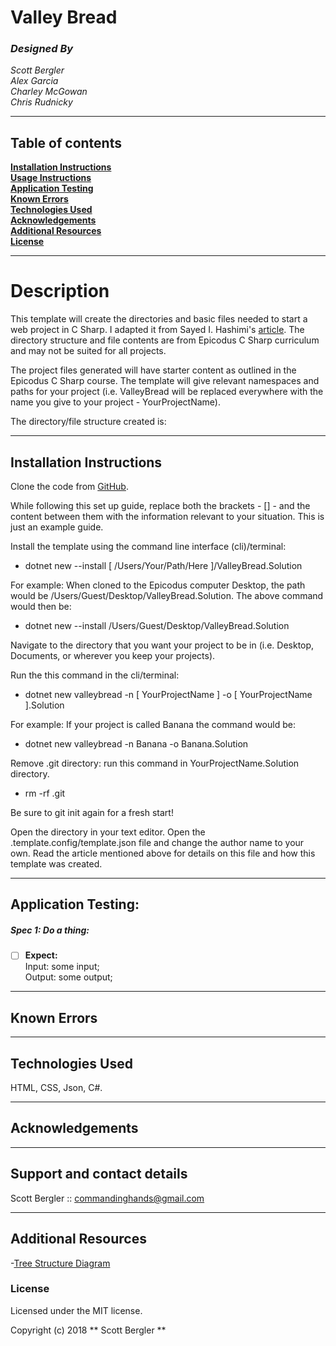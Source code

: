 # **Valley Bread**
### _Designed By_
_Scott Bergler_  
_Alex Garcia_  
_Charley McGowan_  
_Chris Rudnicky_     

---
## Table of contents

**[Installation Instructions](#installation-instructions)**<br>
**[Usage Instructions](#usage-instructions)**<br>
**[Application Testing](#application-testing)**<br>
**[Known Errors](#known-errors)**<br>
**[Technologies Used](#technologies-used)**<br>
**[Acknowledgements](#acknowledgements)**<br>
**[Additional Resources](#additional-resources)**<br>
**[License](#license)**<br>

---
# Description
This template will create the directories and basic files needed to start a web project in C Sharp. I adapted it from Sayed I. Hashimi's [article](https://blogs.msdn.microsoft.com/dotnet/2017/04/02/how-to-create-your-own-templates-for-dotnet-new/). The directory structure and file contents are from Epicodus C Sharp curriculum and may not be suited for all projects.

The project files generated will have starter content as outlined in the Epicodus C Sharp course. The template will give relevant namespaces and paths for your project (i.e. ValleyBread will be replaced everywhere with the name you give to your project - YourProjectName).

The directory/file structure created is:



---
## Installation Instructions
Clone the code from [GitHub](https://github.com/skillitzimberg/ValleyBread.Solution).

While following this set up guide, replace both the brackets - [] - and the content between them with the information relevant to your situation. This is just an example guide.

Install the template using the command line interface (cli)/terminal:
* dotnet new --install [ /Users/Your/Path/Here ]/ValleyBread.Solution

For example: When cloned to the Epicodus computer Desktop, the path would be /Users/Guest/Desktop/ValleyBread.Solution.
The above command would then be:
* dotnet new --install /Users/Guest/Desktop/ValleyBread.Solution

Navigate to the directory that you want your project to be in (i.e. Desktop, Documents, or wherever you keep your projects).

Run the this command in the cli/terminal:
* dotnet new valleybread -n [ YourProjectName ] -o [ YourProjectName ].Solution

For example: If your project is called Banana the command would be:
* dotnet new valleybread -n Banana -o Banana.Solution

Remove .git directory: run this command in YourProjectName.Solution directory.
* rm -rf .git

Be sure to git init again for a fresh start!

Open the directory in your text editor. Open the .template.config/template.json file and change the author name to your own. Read the article mentioned above for details on this file and how this template was created.

---

## Application Testing:
##### Spec 1: Do a thing:
- [ ] **Expect:**  
Input: some input;  
Output: some output;

---

## Known Errors

---

## Technologies Used

HTML, CSS, Json, C#.

---

## Acknowledgements

---

## Support and contact details
Scott Bergler :: commandinghands@gmail.com

---

## Additional Resources

-[Tree Structure Diagram](.../master/TreeStructure.md)

### License

Licensed under the MIT license.

Copyright (c) 2018 ** Scott Bergler **
